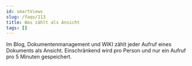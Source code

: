 ```yaml
---
id: smartViews
slug: /faqs/113
title: Was zählt als Ansicht
tags: []
---
```

Im Blog, Dokumentenmanagement und WIKI zählt jeder Aufruf eines Dokuments als Ansicht. Einschränkend wird pro Person und nur ein Aufruf pro 5 Minuten gespeichert.